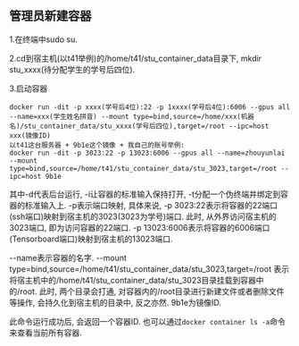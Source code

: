 ## 管理员新建容器
1.在终端中sudo su.

2.cd到宿主机(以t41举例)的/home/t41/stu_container_data目录下, mkdir stu_xxxx(待分配学生的学号后四位).

3.启动容器
```none
docker run -dit -p xxxx(学号后4位):22 -p 1xxxx(学号后4位):6006 --gpus all --name=xxx(学生姓名拼音) --mount type=bind,source=/home/xxx(机器名)/stu_container_data/stu_xxxx(学号后四位),target=/root --ipc=host xxx(镜像ID)
以t41这台服务器 + 9b1e这个镜像 + 我自己的账号举例:
docker run -dit -p 3023:22 -p 13023:6006 --gpus all --name=zhouyunlai --mount type=bind,source=/home/t41/stu_container_data/stu_3023,target=/root --ipc=host 9b1e
```
其中-d代表后台运行, -i让容器的标准输⼊保持打开, -t分配⼀个伪终端并绑定到容器的标准输⼊上.
-p表示端口映射, 具体来说, -p 3023:22表示将容器的22端口(ssh端口)映射到宿主机的3023(3023为学号)端口.
此时, 从外界访问宿主机的3023端口, 即为访问容器的22端口. -p 13023:6006表示将容器的6006端口(Tensorboard端口)映射到宿主机的13023端口.

--name表示容器的名字. --mount type=bind,source=/home/t41/stu_container_data/stu_3023,target=/root
表示将宿主机中的/home/t41/stu_container_data/stu_3023目录挂载到容器中的/root.
此时, 两个目录会打通, 对容器内的/root目录进行新建文件或者删除文件等操作, 会持久化到宿主机的目录中, 反之亦然.
9b1e为镜像ID.

此命令运行成功后, 会返回一个容器ID. 也可以通过```docker container ls -a```命令来查看当前所有容器.
